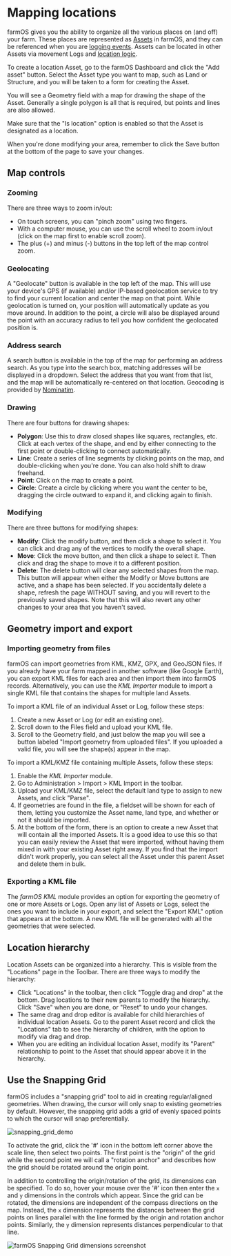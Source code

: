 # Mapping locations

farmOS gives you the ability to organize all the various places on (and off)
your farm. These places are represented as [Assets](/guide/assets) in farmOS,
and they can be referenced when you are [logging events](/guide/logs). Assets
can be located in other Assets via movement Logs and
[location logic](/guide/location).

To create a location Asset, go to the farmOS Dashboard and click the "Add
asset" button. Select the Asset type you want to map, such as Land or
Structure, and you will be taken to a form for creating the Asset.

You will see a Geometry field with a map for drawing the shape of the Asset.
Generally a single polygon is all that is required, but points and lines are
also allowed.

Make sure that the "Is location" option is enabled so that the Asset is
designated as a location.

When you're done modifying your area, remember to click the Save button at the
bottom of the page to save your changes.

## Map controls

### Zooming

There are three ways to zoom in/out:

- On touch screens, you can "pinch zoom" using two fingers.
- With a computer mouse, you can use the scroll wheel to zoom in/out (click
   on the map first to enable scroll zoom).
- The plus (+) and minus (-) buttons in the top left of the map control zoom.

### Geolocating

A "Geolocate" button is available in the top left of the map. This will use your
device's GPS (if available) and/or IP-based geolocation service to try to find
your current location and center the map on that point. While geolocation is
turned on, your position will automatically update as you move around. In
addition to the point, a circle will also be displayed around the point with an
accuracy radius to tell you how confident the geolocated position is.

### Address search

A search button is available in the top of the map for performing an address
search. As you type into the search box, matching addresses will be displayed
in a dropdown. Select the address that you want from that list, and the map
will be automatically re-centered on that location. Geocoding is provided by
[Nominatim](https://nominatim.org/).

### Drawing

There are four buttons for drawing shapes:

- **Polygon**: Use this to draw closed shapes like squares, rectangles, etc.
  Click at each vertex of the shape, and end by either connecting to the first
  point or double-clicking to connect automatically.
- **Line**: Create a series of line segments by clicking points on the map, and
  double-clicking when you're done. You can also hold shift to draw freehand.
- **Point**: Click on the map to create a point.
- **Circle**: Create a circle by clicking where you want the center to be,
  dragging the circle outward to expand it, and clicking again to finish.

### Modifying

There are three buttons for modifying shapes:

- **Modify**: Click the modify button, and then click a shape to select it. You
  can click and drag any of the vertices to modify the overall shape.
- **Move**: Click the move button, and then click a shape to select it. Then
  click and drag the shape to move it to a different position.
- **Delete**: The delete button will clear any selected shapes from the map.
  This button will appear when either the Modify or Move buttons are active,
  and a shape has been selected. If you accidentally delete a shape, refresh
  the page WITHOUT saving, and you will revert to the previously saved shapes.
  Note that this will also revert any other changes to your area that you
  haven't saved.

## Geometry import and export

### Importing geometry from files

farmOS can import geometries from KML, KMZ, GPX, and GeoJSON files. If you
already have your farm mapped in another software (like Google Earth), you
can export KML files for each area and then import them into farmOS records.
Alternatively, you can use the *KML Importer* module to import a single KML
file that contains the shapes for multiple land Assets.

To import a KML file of an individual Asset or Log, follow these steps:

1. Create a new Asset or Log (or edit an existing one).
2. Scroll down to the Files field and upload your KML file.
3. Scroll to the Geometry field, and just below the map you will see a button
   labeled "Import geometry from uploaded files". If you uploaded a valid file,
   you will see the shape(s) appear in the map.

To import a KML/KMZ file containing multiple Assets, follow these steps:

1. Enable the *KML Importer* module.
2. Go to Administration > Import > KML Import in the toolbar.
3. Upload your KML/KMZ file, select the default land type to assign to new
   Assets, and click "Parse".
4. If geometries are found in the file, a fieldset will be shown for each of
   them, letting you customize the Asset name, land type, and whether or not it
   should be imported.
5. At the bottom of the form, there is an option to create a new Asset that will
   contain all the imported Assets. It is a good idea to use this so that you
   can easily review the Asset that were imported, without having them mixed in
   with your existing Asset right away. If you find that the import didn't work
   properly, you can select all the Asset under this parent Asset and delete them
   in bulk.

### Exporting a KML file

The *farmOS KML* module provides an option for exporting the geometry of one or
more Assets or Logs. Open any list of Assets or Logs, select the ones you want
to include in your export, and select the "Export KML" option that appears at
the bottom. A new KML file will be generated with all the geometries that were
selected.

## Location hierarchy

Location Assets can be organized into a hierarchy. This is visible from the
"Locations" page in the Toolbar. There are three ways to modify the hierarchy:

- Click "Locations" in the toolbar, then click "Toggle drag and drop" at the
  bottom. Drag locations to their new parents to modify the hierarchy. Click
  "Save" when you are done, or "Reset" to undo your changes.
- The same drag and drop editor is available for child hierarchies of
  individual location Assets. Go to the parent Asset record and click the
  "Locations" tab to see the hierarchy of children, with the option to modify
  via drag and drop.
- When you are editing an individual location Asset, modify its "Parent"
  relationship to point to the Asset that should appear above it in the
  hierarchy.

## Use the Snapping Grid

farmOS includes a "snapping grid" tool to aid in creating regular/aligned
geometries. When drawing, the cursor will only snap to existing geometries by
default. However, the snapping grid adds a grid of evenly spaced points to which
the cursor will snap preferentially.

![snapping_grid_demo](https://user-images.githubusercontent.com/30754460/88995756-5cb22300-d2a0-11ea-88a1-50edac1c0168.gif)

To activate the grid, click the '#' icon in the bottom left corner above the
scale line, then select two points. The first point is the "origin" of the grid
while the second point we will call a "rotation anchor" and describes how the
grid should be rotated around the origin point.

In addition to controlling the origin/rotation of the grid, its dimensions can
be specified. To do so, hover your mouse over the '#' icon then enter the `x` and
`y` dimensions in the controls which appear. Since the grid can be rotated, the
dimensions are independent of the compass directions on the map. Instead, the `x`
dimension represents the distances between the grid points on lines parallel with
the line formed by the origin and rotation anchor points. Similarly, the `y` dimension
represents distances perpendicular to that line.

![farmOS Snapping Grid dimensions screenshot](/img/snapping_grid_dimension_explanation.png)
